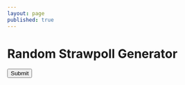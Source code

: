```yaml
---
layout: page
published: true
---
```


<h1>Random Strawpoll Generator</h1>
<form onsubmit="generateStrawpoll(); return false">
  <p>
    <input type="submit"/>
  </p>
</form>

<script>

  function generateStrawpoll(){
  
    var ranges = [Math.floor(Math.random() * (7424996)) + 1, Math.floor(Math.random() * (10798929 - 10000001 + 1)) + 10000001]
    var n = Math.random() >= 0.5 ? ranges[0] : ranges[1]

    window.open("http://www.strawpoll.me/" + n);
  }

</script>
